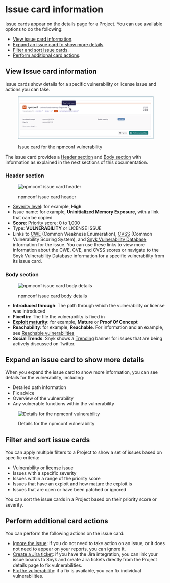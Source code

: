 # Issue card information

Issue cards appear on the details page for a Project. You can use available options to do the following:

* [View issue card information](issue-card-information.md#view-issue-card-information).
* [Expand an issue card to show more details](issue-card-information.md#expand-an-issue-card-to-show-more-details).
* [Filter and sort issue cards](issue-card-information.md#filter-and-sort-issue-cards).
* [Perform additional card actions](issue-card-information.md#perform-additional-card-actions).

## View Issue card information

Issue cards show details for a specific vulnerability or license issue and actions you can take.

<figure><img src="../../.gitbook/assets/image (289) (1).png" alt="Issue card for the npmconf vulnerability"><figcaption><p>Issue card for the npmconf vulnerability</p></figcaption></figure>

The issue card provides a [Header section](issue-card-information.md#header-section) and [Body section](issue-card-information.md#body-section) with information as explained in the next sections of this documentation.

### Header section

<figure><img src="../../.gitbook/assets/issue-card-header_8dec2022.png" alt="npmconf issue card header"><figcaption><p>npmconf issue card header</p></figcaption></figure>

* [Severity level](../priorities-for-fixing-issues/severity-levels.md): for example, **High**
* Issue name: for example, **Uninitialized Memory Exposure**, with a link that can be copied
* **Score**: [Priority score](../priorities-for-fixing-issues/priority-score.md): 0 to 1,000
* Type: **VULNERABILITY** or LICENSE ISSUE
* Links to [CWE](https://cwe.mitre.org/index.html) (Common Weakness Enumeration), [CVSS](https://www.first.org/cvss/calculator/3.1) (Common Vulnerability Scoring System), and [Snyk Vulnerability Database](https://snyk.io/vuln) information for the issue. You can use these links to view more information about the CWE, CVE, and CVSS scores or navigate to the Snyk Vulnerability Database information for a specific vulnerability from its issue card.

### Body section

<figure><img src="../../.gitbook/assets/issue-card-body-eg1_8dec2022.png" alt="npmconf issue card body details"><figcaption><p>npmconf issue card body details</p></figcaption></figure>

* **Introduced through**: The path through which the vulnerability or license was introduced
* **Fixed in:** The file the vulnerability is fixed in
* [**Exploit maturity**](../priorities-for-fixing-issues/view-exploits.md): for example, **Mature** or **Proof Of Concept**
* **Reachability**: for example, **Reachable**. For information and an example, see [Reachable vulnerabilities](../priorities-for-fixing-issues/reachable-vulnerabilities.md)
* **Social Trends**: Snyk shows a [Trending](../priorities-for-fixing-issues/vulnerabilities-with-social-trends.md) banner for issues that are being actively discussed on Twitter.

## Expand an issue card to show more details

When you expand the issue card to show more information, you can see details for the vulnerability, including:

* Detailed path information
* Fix advice
* Overview of the vulnerability
* Any vulnerable functions within the vulnerability

<figure><img src="../../.gitbook/assets/image-card-expanded_8dec2022.png" alt="Details for the npmconf vulnerability"><figcaption><p>Details for the npmconf vulnerability</p></figcaption></figure>

## Filter and sort issue cards

You can apply multiple filters to a Project to show a set of issues based on specific criteria:

* Vulnerability or license issue
* Issues with a specific severity
* Issues within a range of the priority score
* Issues that have an exploit and how mature the exploit is
* Issues that are open or have been patched or ignored

You can sort the issue cards in a Project based on their priority score or severity.

## Perform additional card actions

You can perform the following actions on the issue card:

* [Ignore the issue](../priorities-for-fixing-issues/ignore-issues.md): if you do not need to take action on an issue, or it does not need to appear on your reports, you can ignore it.
* [Create a Jira ticket](../../integrations/notifications-ticketing-system-integrations/jira.md): if you have the Jira integration, you can link your issue boards to Snyk and create Jira tickets directly from the Project details page to fix vulnerabilities.
* [Fix the vulnerability](../../scan-applications/snyk-open-source/starting-to-fix-vulnerabilities/fix-your-vulnerabilities.md): if a fix is available, you can fix individual vulnerabilities.
